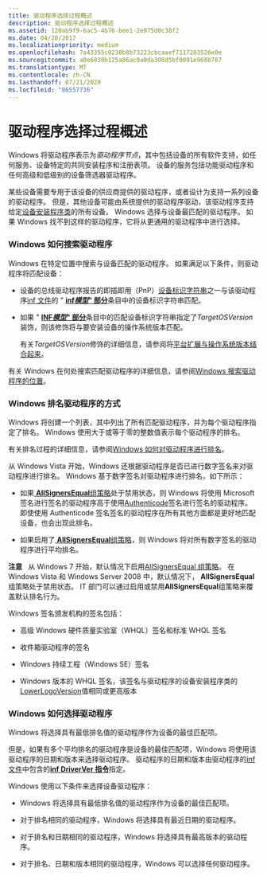 ```yaml
---
title: 驱动程序选择过程概述
description: 驱动程序选择过程概述
ms.assetid: 120ab9f9-6ac5-4b76-bee1-2e975d0c38f2
ms.date: 04/20/2017
ms.localizationpriority: medium
ms.openlocfilehash: 7a43355c0238b8b73223cbcaaef7117203526e0e
ms.sourcegitcommit: a0e6830b125a86ac0a0da308d5bf0091e968b787
ms.translationtype: MT
ms.contentlocale: zh-CN
ms.lasthandoff: 07/21/2020
ms.locfileid: "86557736"
---
```

# <a name="overview-of-the-driver-selection-process"></a>驱动程序选择过程概述


Windows 将驱动程序表示为*驱动程序节点*，其中包括设备的所有软件支持，如任何服务、设备特定的共同安装程序和注册表项。 设备的服务包括功能驱动程序和任何高级和低级别的设备筛选器驱动程序。

某些设备需要专用于该设备的供应商提供的驱动程序，或者设计为支持一系列设备的驱动程序。 但是，其他设备可能由系统提供的驱动程序驱动，该驱动程序支持给定[设备安装程序类](device-setup-classes.md)的所有设备。 Windows 选择与设备最匹配的驱动程序。 如果 Windows 找不到这样的驱动程序，它将从更通用的驱动程序中进行选择。

### <a name="how-windows-searches-for-drivers"></a><a href="" id="how-setup-searches-for-drivers"></a>Windows 如何搜索驱动程序

Windows 在特定位置中搜索与设备匹配的驱动程序。 如果满足以下条件，则驱动程序将匹配设备：

-   设备的总线驱动程序报告的即插即用（PnP）[设备标识字符串](device-identification-strings.md)之一与该驱动程序[inf 文件](overview-of-inf-files.md)的 " [**inf*模型*" 部分**](inf-models-section.md)条目中的设备标识字符串匹配。

-   如果 " [**INF*模型*" 部分**](inf-models-section.md)条目中的匹配设备标识字符串指定了*TargetOSVersion*装饰，则该修饰将与要安装设备的操作系统版本匹配。

    有关*TargetOSVersion*修饰的详细信息，请参阅将[平台扩展与操作系统版本结合起来](combining-platform-extensions-with-operating-system-versions.md)。

有关 Windows 在何处搜索匹配驱动程序的详细信息，请参阅[Windows 搜索驱动程序的位置](where-setup-searches-for-drivers.md)。

### <a name="how-windows-ranks-drivers"></a><a href="" id="how-setup-ranks-drivers"></a>Windows 排名驱动程序的方式

Windows 将创建一个列表，其中列出了所有匹配驱动程序，并为每个驱动程序指定了排名。 Windows 使用大于或等于零的整数值表示每个驱动程序的排名。

有关排名过程的详细信息，请参阅[Windows 如何对驱动程序进行排名](how-setup-ranks-drivers--windows-vista-and-later-.md)。

从 Windows Vista 开始，Windows 还根据驱动程序是否已进行数字签名来对驱动程序进行排名。 Windows 基于数字签名对驱动程序进行排名，如下所示：

-   如果[ **AllSignersEqual**组策略](allsignersequal-group-policy--windows-vista-and-later-.md)处于禁用状态，则 Windows 将使用 Microsoft 签名进行签名的驱动程序高于使用[Authenticode](authenticode.md)签名进行签名的驱动程序。 即使使用 Authenticode 签名签名的驱动程序在所有其他方面都是更好地匹配设备，也会出现此排名。

-   如果启用了[ **AllSignersEqual**组策略](allsignersequal-group-policy--windows-vista-and-later-.md)，则 Windows 将对所有数字签名的驱动程序进行平均排名。

**注意**   从 Windows 7 开始，默认情况下启用[AllSignersEqual 组策略](allsignersequal-group-policy--windows-vista-and-later-.md)。 在 Windows Vista 和 Windows Server 2008 中，默认情况下， **AllSignersEqual**组策略处于禁用状态。 IT 部门可以通过启用或禁用**AllSignersEqual**组策略来覆盖默认排名行为。

 

Windows 签名颁发机构的签名包括：

-   高级 Windows 硬件质量实验室（WHQL）签名和标准 WHQL 签名

-   收件箱驱动程序的签名

-   Windows 持续工程（Windows SE）签名

-   Windows 版本的 WHQL 签名，该签名与驱动程序的设备安装程序类的[LowerLogoVersion](lowerlogoversion.md)值相同或更高版本

### <a name="how-windows-selects-drivers"></a><a href="" id="how-setup-selects-drivers"></a>Windows 如何选择驱动程序

Windows 将选择具有最低排名值的驱动程序作为设备的最佳匹配项。

但是，如果有多个平均排名的驱动程序是设备的最佳匹配项，Windows 将使用该驱动程序的日期和版本来选择驱动程序。 驱动程序的日期和版本由驱动程序的[inf 文件](overview-of-inf-files.md)中包含的[**inf DriverVer 指令**](inf-driverver-directive.md)指定。

Windows 使用以下条件来选择设备驱动程序：

-   Windows 将选择具有最低排名值的驱动程序作为设备的最佳匹配项。

-   对于排名相同的驱动程序，Windows 将选择具有最近日期的驱动程序。

-   对于排名和日期相同的驱动程序，Windows 将选择具有最高版本的驱动程序。

-   对于排名、日期和版本相同的驱动程序，Windows 可以选择任何驱动程序。

 

 





